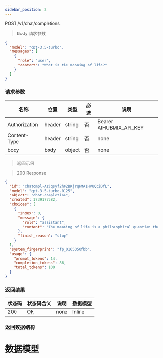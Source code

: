 ```yaml
---
sidebar_position: 2
---
```


POST /v1/chat/completions

> Body 请求参数

```json
{
  "model": "gpt-3.5-turbo",
  "messages": [
    {
      "role": "user",
      "content": "What is the meaning of life?"
    }
  ]
}
```

### 请求参数

|名称|位置|类型|必选|说明|
|---|---|---|---|---|
|Authorization|header|string| 否 |Bearer AIHUBMIX_API_KEY|
|Content-Type|header|string| 否 |none|
|body|body|object| 否 |none|

> 返回示例 


> 200 Response

```json
{
  "id": "chatcmpl-AzJqsyf2h02BKjrqHMA1HVUQpiDfL",
  "model": "gpt-3.5-turbo-0125",
  "object": "chat.completion",
  "created": 1739177682,
  "choices": [
    {
      "index": 0,
      "message": {
        "role": "assistant",
        "content": "The meaning of life is a philosophical question that has been debated for centuries. Different people and cultures may have different beliefs about the purpose and significance of life. Some believe that the meaning of life is to seek happiness and fulfillment, while others believe in spiritual or religious meanings such as serving a higher power or fulfilling a destiny. Ultimately, the meaning of life may be a deeply personal and individual question that each person must answer for themselves."
      },
      "finish_reason": "stop"
    }
  ],
  "system_fingerprint": "fp_0165350fbb",
  "usage": {
    "prompt_tokens": 14,
    "completion_tokens": 86,
    "total_tokens": 100
  }
}
```

### 返回结果

|状态码|状态码含义|说明|数据模型|
|---|---|---|---|
|200|[OK](https://tools.ietf.org/html/rfc7231#section-6.3.1)|none|Inline|

### 返回数据结构


# 数据模型